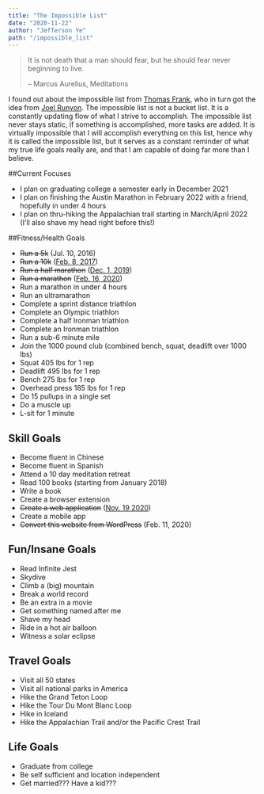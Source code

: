 ```yaml
---
title: "The Impossible List"
date: "2020-11-22"
author: "Jefferson Ye"
path: "/impossible_list"
---
```


> It is not death that a man should fear, but he should fear never beginning to live.
>
> – Marcus Aurelius, Meditations

I found out about the impossible list from [Thomas Frank](https://collegeinfogeek.com/about/meet-the-author/my-impossible-list/), who in turn got the idea from [Joel Runyon](https://impossiblehq.com/impossible-list/). The impossible list is not a bucket list. It is a constantly updating flow of what I strive to accomplish. The impossible list never stays static, if something is accomplished, more tasks are added. It is virtually impossible that I will accomplish everything on this list, hence why it is called the impossible list, but it serves as a constant reminder of what my true life goals really are, and that I am capable of doing far more than I believe.

##Current Focuses

- I plan on graduating college a semester early in December 2021
- I plan on finishing the Austin Marathon in February 2022 with a friend, hopefully in under 4 hours
- I plan on thru-hiking the Appalachian trail starting in March/April 2022 (I'll also shave my head right before this!)

##Fitness/Health Goals

- ~~Run a 5k~~ (Jul. 10, 2016)
- ~~Run a 10k~~ ([Feb. 8, 2017](https://www.fitbit.com/activities/exercise/5994229858))
- ~~Run a half marathon~~ ([Dec. 1, 2019](https://www.strava.com/activities/2905365652))
- ~~Run a marathon~~ ([Feb. 16, 2020](https://www.strava.com/activities/3106065746/overview))
- Run a marathon in under 4 hours
- Run an ultramarathon
- Complete a sprint distance triathlon
- Complete an Olympic triathlon
- Complete a half Ironman triathlon
- Complete an Ironman triathlon
- Run a sub-6 minute mile
- Join the 1000 pound club (combined bench, squat, deadlift over 1000 lbs)
- Squat 405 lbs for 1 rep
- Deadlift 495 lbs for 1 rep
- Bench 275 lbs for 1 rep
- Overhead press 185 lbs for 1 rep
- Do 15 pullups in a single set
- Do a muscle up
- L-sit for 1 minute

## Skill Goals

- Become fluent in Chinese
- Become fluent in Spanish
- Attend a 10 day meditation retreat
- Read 100 books (starting from January 2018)
- Write a book
- Create a browser extension
- ~~Create a web application~~ ([Nov. 19 2020](https://texasvotes.me))
- Create a mobile app
- ~~Convert this website from WordPress~~ (Feb. 11, 2020)

## Fun/Insane Goals

- Read Infinite Jest
- Skydive
- Climb a (big) mountain
- Break a world record
- Be an extra in a movie
- Get something named after me
- Shave my head
- Ride in a hot air balloon
- Witness a solar eclipse

## Travel Goals

- Visit all 50 states
- Visit all national parks in America
- Hike the Grand Teton Loop
- Hike the Tour Du Mont Blanc Loop
- Hike in Iceland
- Hike the Appalachian Trail and/or the Pacific Crest Trail

## Life Goals

- Graduate from college
- Be self sufficient and location independent
- Get married??? Have a kid???
